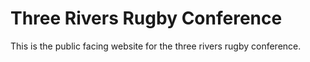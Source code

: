 # Three Rivers Rugby Conference
This is the public facing website for the three rivers rugby conference.
